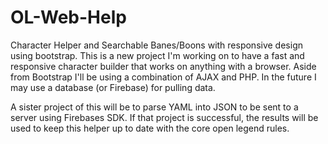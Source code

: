 # OL-Web-Help
Character Helper and Searchable Banes/Boons with responsive design using bootstrap.
This is a new project I'm working on to have a fast and responsive character builder
that works on anything with a browser.
Aside from Bootstrap I'll be using a combination of AJAX and PHP.
In the future I may use a database (or Firebase) for pulling data.

A sister project of this will be to parse YAML into JSON to be sent to a server using Firebases SDK.
If that project is successful, the results will be used to keep this helper up to date with the core open legend rules.
